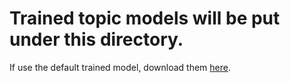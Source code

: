 # Trained topic models will be put under this directory. 
If use the default trained model, download them [here](https://drive.google.com/drive/folders/1-k6YcC2KLp8iULGF5zmpAYlpk49dbX4W?usp=sharing).
